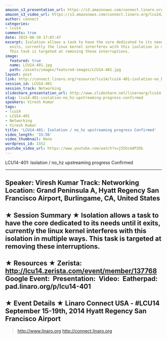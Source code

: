 ```yaml
---
amazon_s3_presentation_url: https://s3.amazonaws.com/connect.linaro.org/hkg15/Videos/09-18-Thursday/LCU14-401.pdf
amazon_s3_video_url: https://s3.amazonaws.com/connect.linaro.org/lcu14/videos/09-18-Thursday/LCU14-401-+Isolation+-+no_hz+upstreaming+progress+Confirmed.mp4
author: connect
categories:
- lcu14
comments: true
date: 2015-06-30 17:07:47
excerpt: Isolation allows a task to have the core dedicated to its needs until it
  exits, currently the linux kernel interferes with this isolation in multiple ways.
  This task is targeted at removing these interruptions.
image:
  featured: true
  name: LCU14-401.jpg
  path: /assets/images/featured-images/LCU14-401.jpg
layout: post
link: http://connect.linaro.org/resource/lcu14/lcu14-401-isolation-no_hz-upstreaming-progress-confirmed/
session_id: LCU14-401
session_track: Networking
slideshare_presentation_url: http://www.slideshare.net/linaroorg/lcu14-401-isolation-no-hz-upstreaming-progress
slug: lcu14-401-isolation-no_hz-upstreaming-progress-confirmed
speakers: Viresh Kumar
tags:
- lcu14
- LCU14-401
- Networking
- Viresh Kumar
title: 'LCU14-401: Isolation / no_hz upstreaming progress Confirmed'
video_length: '15:56'
video_thumbnail: None
wordpress_id: 1552
youtube_video_url: https://www.youtube.com/watch?v=j55hcmdP2Ok
---
```


LCU14-401: Isolation / no_hz upstreaming progress Confirmed

---------------------------------------------------

Speaker: Viresh Kumar
Track: Networking
Location: Grand Peninsula A, Hyatt Regency San Francisco Airport, Burlingame, CA, United States
---------------------------------------------------

★ Session Summary ★
Isolation allows a task to have the core dedicated to its needs until it exits, currently the linux kernel interferes with this isolation in multiple ways. This task is targeted at removing these interruptions.
---------------------------------------------------

★ Resources ★
Zerista: http://lcu14.zerista.com/event/member/137768
Google Event: 
Presentation: 
Video: 
Eatherpad: pad.linaro.org/p/lcu14-401
---------------------------------------------------

★ Event Details ★
Linaro Connect USA - #LCU14
September 15-19th, 2014
Hyatt Regency San Francisco Airport
---------------------------------------------------

> http://www.linaro.org
> http://connect.linaro.org